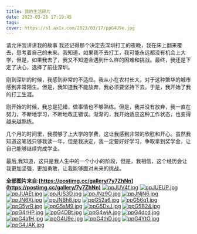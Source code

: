 ```yaml
---
title: 我的生活碎片
date: 2023-03-26 17:19:45
tags:
cover: https://s1.ax1x.com/2023/03/17/ppG4U9e.jpg
---
```


<a>请允许我讲讲我的故事
我还记得那个决定去深圳打工的夜晚，我在床上翻来覆去，思考着自己的未来。我知道，如果我不去打工，我可能永远都没有机会上大学，但是，如果我去了，我又不知道会遇到什么样的困难和挑战。最终，我还是下定了决心，选择了前往深圳。

刚到深圳的时候，我感到非常的不适应。我从小在农村长大，对于这种繁华的城市感到非常陌生。但是，我知道我不能放弃，我必须要坚持下去。于是，我开始了我的打工生涯。

刚开始的时候，我总是犯错，做事情也不够熟练。但是，我并没有放弃，我一直在努力，不断地学习，不断地改正错误。渐渐的，我开始适应这种工作状态，也变得越来越熟练。

几个月的时间里，我攒够了上大学的学费，这让我感到非常的欣慰和开心。虽然我知道这笔钱只够我读一年，但是我决定，我一定要好好学习，争取拿到奖学金，让自己能够继续完成学业。

最后,我知道，这只是我人生中的一个小小的阶段，但是，我相信，这个经历会让我更加坚强，更加勇敢，让我能够面对未来的挑战。</a>

**全部图片来自:[https://postimg.cc/gallery/7y7ZhNn](https://postimg.cc/gallery/7y7ZhNn)**
[![ppJUV4f.jpg](https://s1.ax1x.com/2023/03/18/ppJUV4f.jpg)](https://imgse.com/i/ppJUV4f)
[![ppJUEUP.jpg](https://s1.ax1x.com/2023/03/18/ppJUEUP.jpg)](https://imgse.com/i/ppJUEUP)
[![ppJUAEt.jpg](https://s1.ax1x.com/2023/03/18/ppJUAEt.jpg)](https://imgse.com/i/ppJUAEt)
[![ppJUS3D.jpg](https://s1.ax1x.com/2023/03/18/ppJUS3D.jpg)](https://imgse.com/i/ppJUS3D)
[![ppJNz9O.jpg](https://s1.ax1x.com/2023/03/18/ppJNz9O.jpg)](https://imgse.com/i/ppJNz9O)
[![ppJNjN6.jpg](https://s1.ax1x.com/2023/03/18/ppJNjN6.jpg)](https://imgse.com/i/ppJNjN6)
[![ppJN6Xj.jpg](https://s1.ax1x.com/2023/03/18/ppJN6Xj.jpg)](https://imgse.com/i/ppJN6Xj)
[![ppJNBh8.jpg](https://s1.ax1x.com/2023/03/18/ppJNBh8.jpg)](https://imgse.com/i/ppJNBh8)
[![ppG52a6.jpg](https://s1.ax1x.com/2023/03/17/ppG52a6.jpg)](https://imgse.com/i/ppG52a6)
[![ppG56q1.jpg](https://s1.ax1x.com/2023/03/17/ppG56q1.jpg)](https://imgse.com/i/ppG56q1)
[![ppG5yrR.jpg](https://s1.ax1x.com/2023/03/17/ppG5yrR.jpg)](https://imgse.com/i/ppG5yrR)
[![ppG5sM9.jpg](https://s1.ax1x.com/2023/03/17/ppG5sM9.jpg)](https://imgse.com/i/ppG5sM9)
[![ppG5DxJ.jpg](https://s1.ax1x.com/2023/03/17/ppG5DxJ.jpg)](https://imgse.com/i/ppG5DxJ)
[![ppG5B24.jpg](https://s1.ax1x.com/2023/03/17/ppG5B24.jpg)](https://imgse.com/i/ppG5B24)
[![ppG4rHP.jpg](https://s1.ax1x.com/2023/03/17/ppG4rHP.jpg)](https://imgse.com/i/ppG4rHP)
[![ppG4DBt.jpg](https://s1.ax1x.com/2023/03/17/ppG4DBt.jpg)](https://imgse.com/i/ppG4DBt)
[![ppG4wjA.jpg](https://s1.ax1x.com/2023/03/17/ppG4wjA.jpg)](https://imgse.com/i/ppG4wjA)
[![ppG4dcd.jpg](https://s1.ax1x.com/2023/03/17/ppG4dcd.jpg)](https://imgse.com/i/ppG4dcd)
[![ppG4a1H.jpg](https://s1.ax1x.com/2023/03/17/ppG4a1H.jpg)](https://imgse.com/i/ppG4a1H)
[![ppG4U9e.jpg](https://s1.ax1x.com/2023/03/17/ppG4U9e.jpg)](https://imgse.com/i/ppG4U9e)
[![ppG4thD.jpg](https://s1.ax1x.com/2023/03/17/ppG4thD.jpg)](https://imgse.com/i/ppG4thD)
[![ppG4YtO.jpg](https://s1.ax1x.com/2023/03/17/ppG4YtO.jpg)](https://imgse.com/i/ppG4YtO)
[![ppG4JAK.jpg](https://s1.ax1x.com/2023/03/17/ppG4JAK.jpg)](https://imgse.com/i/ppG4JAK)